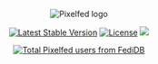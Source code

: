 <p align="center">
<picture>
  <source media="(prefers-color-scheme: dark)" srcset="https://pixelfed.nyc3.cdn.digitaloceanspaces.com/logos/pixelfed-full-color-dark.svg">
  <source media="(prefers-color-scheme: light)" srcset="https://pixelfed.nyc3.cdn.digitaloceanspaces.com/logos/pixelfed-full-color.svg">
  <img alt="Pixelfed logo" src="https://pixelfed.nyc3.cdn.digitaloceanspaces.com/logos/pixelfed-full-color.svg">
</picture>
</p>

<p align="center">
<a href="https://packagist.org/packages/pixelfed/pixelfed"><img src="https://poser.pugx.org/pixelfed/pixelfed/v/stable.svg" alt="Latest Stable Version"></a>
<a href="https://packagist.org/packages/pixelfed/pixelfed"><img src="https://poser.pugx.org/pixelfed/pixelfed/license.svg" alt="License"></a>
<a title="Crowdin" target="_blank" href="https://crowdin.com/project/pixelfed"><img src="https://badges.crowdin.net/pixelfed/localized.svg"></a>
</p>

<p align="center">
<a href="https://fedidb.org/software/pixelfed"><img src="https://img.shields.io/badge/dynamic/json?url=https%3A%2F%2Fapi.fedidb.org%2Fv1%2Fsoftware%2Fpixelfed&query=%24.user_count&logo=pixelfed&logoColor=white&label=Total%20Users" alt="Total Pixelfed users from FediDB" /></a>
</p>
</p>
